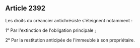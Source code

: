 Article 2392
----
Les droits du créancier antichrésiste s'éteignent notamment :

1° Par l'extinction de l'obligation principale ;

2° Par la restitution anticipée de l'immeuble à son propriétaire.

